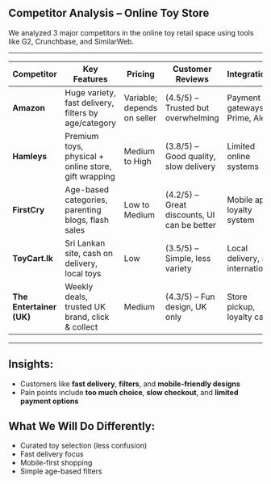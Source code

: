 ## Competitor Analysis – Online Toy Store

We analyzed 3 major competitors in the online toy retail space using tools like G2, Crunchbase, and SimilarWeb.

---

| Competitor | Key Features | Pricing | Customer Reviews | Integrations |
|------------|--------------|---------|------------------|--------------|
| **Amazon** | Huge variety, fast delivery, filters by age/category | Variable; depends on seller | (4.5/5) – Trusted but overwhelming | Payment gateways, Prime, Alexa |
| **Hamleys** | Premium toys, physical + online store, gift wrapping | Medium to High | (3.8/5) – Good quality, slow delivery | Limited online systems |
| **FirstCry** | Age-based categories, parenting blogs, flash sales | Low to Medium | (4.2/5) – Great discounts, UI can be better | Mobile app, loyalty system |
| **ToyCart.lk** | Sri Lankan site, cash on delivery, local toys | Low | (3.5/5) – Simple, less variety | Local delivery, no international |
| **The Entertainer (UK)** | Weekly deals, trusted UK brand, click & collect | Medium | (4.3/5) – Fun design, UK only | Store pickup, loyalty card |

---

## Insights:
- Customers like **fast delivery**, **filters**, and **mobile-friendly designs**
- Pain points include **too much choice**, **slow checkout**, and **limited payment options**

## What We Will Do Differently:
- Curated toy selection (less confusion)
- Fast delivery focus
- Mobile-first shopping
- Simple age-based filters
